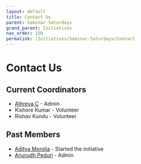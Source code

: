 ```yaml
---
layout: default
title: Contact Us
parent: Seminar Saturdays
grand_parent: Initiatives
nav_order: 150
permalink: /Initiatives/Seminar-Saturdays/Contact
---
```


Contact Us
==========

Current Coordinators
--------------------

- [Athreya C](https://cathreya.github.io/) - Admin
- Kishore Kumar - Volunteer
- Rishav Kundu - Volunteer

Past Members
------------

- [Aditya Morolia](https://thecharmingsociopath.github.io/) - Started the initiative
- [Anurudh Peduri](https://anurudhp.github.io/) - Admin
